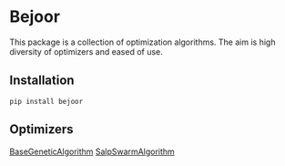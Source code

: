 # Bejoor

This package is a collection of optimization algorithms. The aim is high diversity of optimizers and eased of use. 

## Installation
    pip install bejoor

## Optimizers

[BaseGeneticAlgorithm](docs/base_genetic.md)
[SalpSwarmAlgorithm](docs/salp_swarm_algorithm.md)